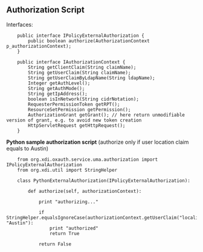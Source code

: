 ## Authorization Script

Interfaces:


        public interface IPolicyExternalAuthorization {
            public boolean authorize(AuthorizationContext p_authorizationContext);
        }

        public interface IAuthorizationContext {
            String getClientClaim(String claimName);
            String getUserClaim(String claimName);
            String getUserClaimByLdapName(String ldapName);
            Integer getAuthLevel();
            String getAuthMode();
            String getIpAddress();
            boolean isInNetwork(String cidrNotation);
            RequesterPermissionToken getRPT();
            ResourceSetPermission getPermission();
            AuthorizationGrant getGrant(); // here return unmodifiable version of grant, e.g. to avoid new token creation
            HttpServletRequest getHttpRequest();
        }


**Python sample authorization script** (authorize only if user location claim equals to Austin)


        from org.xdi.oxauth.service.uma.authorization import IPolicyExternalAuthorization
        from org.xdi.util import StringHelper

        class PythonExternalAuthorization(IPolicyExternalAuthorization):

            def authorize(self, authorizationContext):

                print "authorizing..."

                if StringHelper.equalsIgnoreCase(authorizationContext.getUserClaim("locality"), "Austin"):
                    print "authorized"
                    return True

                return False



